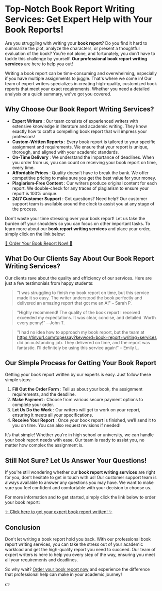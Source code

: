 # Top-Notch Book Report Writing Services: Get Expert Help with Your Book Reports!

Are you struggling with writing your **book report**? Do you find it hard to summarize the plot, analyze the characters, or present a thoughtful evaluation of the book? You’re not alone, and fortunately, you don’t have to tackle this challenge by yourself. **Our professional book report writing services** are here to help you out!

Writing a book report can be time-consuming and overwhelming, especially if you have multiple assignments to juggle. That's where we come in! Our team of expert writers specializes in creating high-quality, customized book reports that meet your exact requirements. Whether you need a detailed analysis or a quick summary, we've got you covered.

## Why Choose Our Book Report Writing Services?

- **Expert Writers** : Our team consists of experienced writers with extensive knowledge in literature and academic writing. They know exactly how to craft a compelling book report that will impress your professors!
- **Custom-Written Reports** : Every book report is tailored to your specific assignment and requirements. We ensure that your report is unique, thorough, and aligned with your academic standards.
- **On-Time Delivery** : We understand the importance of deadlines. When you order from us, you can count on receiving your book report on time, every time.
- **Affordable Prices** : Quality doesn’t have to break the bank. We offer competitive pricing to make sure you get the best value for your money.
- **Plagiarism-Free Content** : Our writers produce original content for each report. We double-check for any traces of plagiarism to ensure your report is 100% unique.
- **24/7 Customer Support** : Got questions? Need help? Our customer support team is available around the clock to assist you at any stage of the process.

Don't waste your time stressing over your book report! Let us take the burden off your shoulders so you can focus on other important tasks. To learn more about our **book report writing services** and place your order, simply click on the link below:

[🔗 Order Your Book Report Now! 🔗](https://tinyurl.com/topessay?keyword=book+report+writing+services)

## What Do Our Clients Say About Our Book Report Writing Services?

Our clients rave about the quality and efficiency of our services. Here are just a few testimonials from happy students:

> "I was struggling to finish my book report on time, but this service made it so easy. The writer understood the book perfectly and delivered an amazing report that got me an A!" – Sarah P.

> "Highly recommend! The quality of the book report I received exceeded my expectations. It was clear, concise, and detailed. Worth every penny!" – John T.

> "I had no idea how to approach my book report, but the team at https://tinyurl.com/topessay?keyword=book+report+writing+services did an outstanding job. They delivered on time, and the report was fantastic. I'll definitely be using this service again!" – Emily L.

## Our Simple Process for Getting Your Book Report

Getting your book report written by our experts is easy. Just follow these simple steps:

1. **Fill Out the Order Form** : Tell us about your book, the assignment requirements, and the deadline.
2. **Make Payment** : Choose from various secure payment options to complete your order.
3. **Let Us Do the Work** : Our writers will get to work on your report, ensuring it meets all your specifications.
4. **Receive Your Report** : Once your book report is finished, we’ll send it to you on time. You can also request revisions if needed!

It’s that simple! Whether you're in high school or university, we can handle your book report needs with ease. Our team is ready to assist you, no matter how complex the assignment is.

## Still Not Sure? Let Us Answer Your Questions!

If you're still wondering whether our **book report writing services** are right for you, don’t hesitate to get in touch with us! Our customer support team is always available to answer any questions you may have. We want to make sure you feel confident and comfortable with your decision to choose us.

For more information and to get started, simply click the link below to order your book report:

[✨ Click here to get your expert book report written! ✨](https://tinyurl.com/topessay?keyword=book+report+writing+services)

## Conclusion

Don't let writing a book report hold you back. With our professional book report writing services, you can take the stress out of your academic workload and get the high-quality report you need to succeed. Our team of expert writers is here to help you every step of the way, ensuring you meet all your requirements and deadlines.

So why wait? [Order your book report now](https://tinyurl.com/topessay?keyword=book+report+writing+services) and experience the difference that professional help can make in your academic journey!

👉
